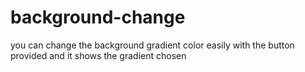 # background-change
you can change the background gradient color easily with the button provided and it shows the gradient chosen
